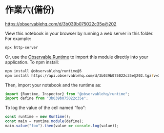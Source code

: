 # 作業六(備份)

https://observablehq.com/d/3b039b075022c35e@202

View this notebook in your browser by running a web server in this folder. For
example:

~~~sh
npx http-server
~~~

Or, use the [Observable Runtime](https://github.com/observablehq/runtime) to
import this module directly into your application. To npm install:

~~~sh
npm install @observablehq/runtime@5
npm install https://api.observablehq.com/d/3b039b075022c35e@202.tgz?v=3
~~~

Then, import your notebook and the runtime as:

~~~js
import {Runtime, Inspector} from "@observablehq/runtime";
import define from "3b039b075022c35e";
~~~

To log the value of the cell named “foo”:

~~~js
const runtime = new Runtime();
const main = runtime.module(define);
main.value("foo").then(value => console.log(value));
~~~
